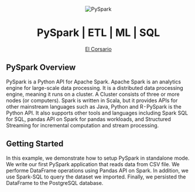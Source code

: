 <p align="center"><img src="https://www.sentu.studio/blog/404/blob/main/img/1_oeCxE4ioXhwVNDBXSKTHhQ.png" alt="PySpark" /></p>

<h1 align="center"> PySpark | ETL | ML | SQL </h1>
<p align="center">
  <a href="https://www.sentu.studio/videos/404/channel/UC8aox1k3cd00tTKuBNt4tMw">El Corsario</a>
</p>

## PySpark Overview

PySpark is a Python API for Apache Spark. Apache Spark is an analytics engine for large-scale data processing. It is a distributed data processing engine, meaning it runs on a cluster. A Cluster consists of three or more nodes (or computers). Spark is written in Scala, but it provides APIs for other mainstream languages such as Java, Python and R - PySpark is the Python API.
It also supports other tools and languages including Spark SQL for SQL, pandas API on Spark for pandas workloads, and Structured Streaming for incremental computation and stream processing.

## Getting Started 
In this example, we demonstrate how to setup PySpark in standalone mode. 
We write our first PySpark application that reads data from CSV file. We performe DataFrame operations using Pandas API on Spark. 
In addition, we use Spark-SQL to query the dataset we imported. Finally, we persisted the DataFrame to the PostgreSQL database.
